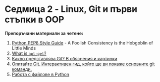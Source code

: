 # Седмица 2 - Linux, Git и първи стъпки в ОOP

**Препоръчани материали за четене:**

1. [Python PEP8 Style Guide](https://www.python.org/dev/peps/pep-0008/) - A Foolish Consistency is the Hobgoblin of Little Minds
2. [What is `apt-get`?](https://help.ubuntu.com/community/AptGet/Howto)
3. [Какво представлява Git? В обяснения и картинки](http://git-scm.com/book/en/v2/Getting-Started-Git-Basics)
4. [Опитайте Git. Интерактивен гид, който ще ви покаже основните git команди.](https://try.github.io/levels/1/challenges/1)
5. [Работа с файлове в Python](https://docs.python.org/3.4/tutorial/inputoutput.html#reading-and-writing-files)
